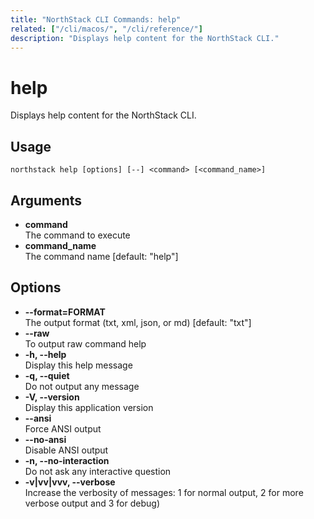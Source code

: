```yaml
---
title: "NorthStack CLI Commands: help"
related: ["/cli/macos/", "/cli/reference/"]
description: "Displays help content for the NorthStack CLI."
---
```


# help

Displays help content for the NorthStack CLI.

## Usage
`northstack help [options] [--] <command> [<command_name>]`

## Arguments
* **command**  
  The command to execute
* **command_name**  
  The command name [default: "help"]

## Options
* **--format=FORMAT**  
  The output format (txt, xml, json, or md) [default: "txt"]
* **--raw**  
  To output raw command help
* **-h, --help**  
  Display this help message
* **-q, --quiet**  
  Do not output any message
* **-V, --version**  
  Display this application version
* **--ansi**  
  Force ANSI output
* **--no-ansi**  
  Disable ANSI output
* **-n, --no-interaction**  
  Do not ask any interactive question
* **-v|vv|vvv, --verbose**  
  Increase the verbosity of messages: 1 for normal output, 2 for more verbose output and 3 for debug)